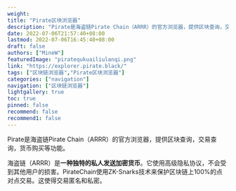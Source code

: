 ```yaml
---
weight: 
title: "Pirate区块浏览器"
description: "Pirate是海盗链Pirate Chain（ARRR）的官方浏览器，提供区块查询，交易查询，货币购买等功能"
date: 2022-07-06T21:57:40+08:00
lastmod: 2022-07-06T16:45:40+08:00
draft: false
authors: ["MineW"]
featuredImage: "piratequkuailiulanqi.png"
link: "https://explorer.pirate.black/"
tags: ["区块链浏览器","Pirate区块浏览器"]
categories: ["navigation"]
navigation: ["区块链浏览器"]
lightgallery: true
toc: true
pinned: false
recommend: false
recommend1: false
---
```


Pirate是海盗链Pirate Chain（ARRR）的官方浏览器，提供区块查询，交易查询，货币购买等功能。

‎海盗链（ARRR）是‎**‎一种独特的私人发送加密货币‎**‎。它使用高级隐私协议，不会受到其他用户的损害。PirateChain使用ZK-Snarks技术来保护区块链上100%的点对点交易。这使得交易匿名和私密。‎